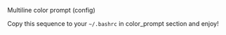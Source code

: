 Multiline color prompt (config)

Copy this sequence to your ```~/.bashrc``` in color_prompt section and enjoy! 
